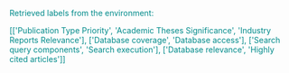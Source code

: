 
<span style='color: darkcyan;'>Retrieved labels from the environment:</span>

<span style='color: darkcyan;'>[[&#x27;Publication Type Priority&#x27;, &#x27;Academic Theses Significance&#x27;, &#x27;Industry Reports Relevance&#x27;], [&#x27;Database coverage&#x27;, &#x27;Database access&#x27;], [&#x27;Search query components&#x27;, &#x27;Search execution&#x27;], [&#x27;Database relevance&#x27;, &#x27;Highly cited articles&#x27;]]</span>

